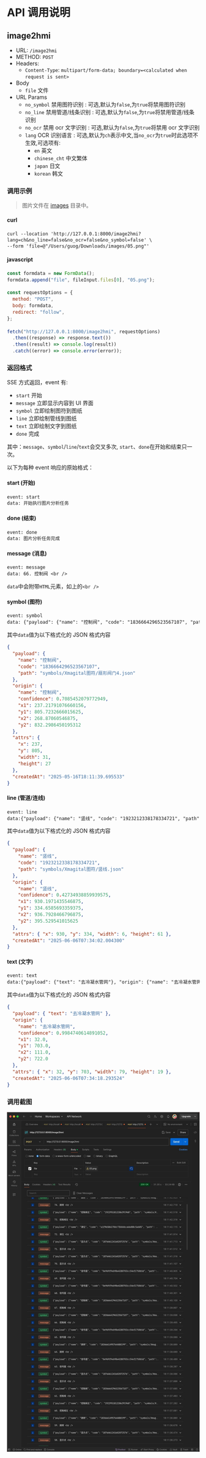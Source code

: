 # API 调用说明

## image2hmi

- URL: `/image2hmi`
- METHOD: `POST`
- Headers:
  - `Content-Type`: `multipart/form-data; boundary=<calculated when request is sent>`
- Body
  - `file` 文件
- URL Params
  - `no_symbol` 禁用图符识别 : 可选,默认为`false`,为`true`将禁用图符识别
  - `no_line` 禁用管道/线条识别 : 可选,默认为`false`,为`true`将禁用管道/线条识别
  - `no_ocr` 禁用 ocr 文字识别 : 可选,默认为`false`,为`true`将禁用 ocr 文字识别
  - `lang` OCR 识别语言 : 可选,默认为`ch`表示中文,当`no_ocr`为`true`时此选项不生效,可选项有:
    - `en` 英文
    - `chinese_cht` 中文繁体
    - `japan` 日文
    - `korean` 韩文

### 调用示例

> 图片文件在 [images](../images/) 目录中。

#### curl

```shell
curl --location 'http://127.0.0.1:8000/image2hmi?lang=ch&no_line=false&no_ocr=false&no_symbol=false' \
--form 'file=@"/Users/guog/Downloads/images/05.png"'
```

#### javascript

```js
const formdata = new FormData();
formdata.append("file", fileInput.files[0], "05.png");

const requestOptions = {
  method: "POST",
  body: formdata,
  redirect: "follow",
};

fetch("http://127.0.0.1:8000/image2hmi", requestOptions)
  .then((response) => response.text())
  .then((result) => console.log(result))
  .catch((error) => console.error(error));
```

### 返回格式

SSE 方式返回，event 有:

- `start` 开始
- `message` 立即显示内容到 UI 界面
- `symbol` 立即绘制图符到图纸
- `line` 立即绘制管线到图纸
- `text` 立即绘制文字到图纸
- `done` 完成

其中：`message`、`symbol`/`line`/`text`会交叉多次, `start`、`done`在开始和结束只一次。

以下为每种 event 响应的原始格式：

#### start (开始)

```txt
event: start
data: 开始执行图片分析任务

```

#### done (结束)

```txt
event: done
data: 图片分析任务完成

```

#### message (消息)

```txt
event: message
data: 66. 控制阀 <br />

```

`data`中会附带`HTML`元素，如上的`<br />`

#### symbol (图符)

```txt
event: symbol
data: {"payload": {"name": "控制阀", "code": "1836664296523567107", "path": "symbols/Xmagital图符/扇形阀门4.json"}, "origin": {"name": "控制阀", "confidence": 0.7085452079772949, "x1": 237.21791076660156, "y1": 805.7232666015625, "x2": 268.87060546875, "y2": 832.2986450195312}, "attrs": {"x": 237, "y": 805, "width": 31, "height": 27}, "createdAt": "2025-05-16T18:11:39.695533"}

```

其中`data`值为以下格式化的 JSON 格式内容

```json
{
  "payload": {
    "name": "控制阀",
    "code": "1836664296523567107",
    "path": "symbols/Xmagital图符/扇形阀门4.json"
  },
  "origin": {
    "name": "控制阀",
    "confidence": 0.7085452079772949,
    "x1": 237.21791076660156,
    "y1": 805.7232666015625,
    "x2": 268.87060546875,
    "y2": 832.2986450195312
  },
  "attrs": {
    "x": 237,
    "y": 805,
    "width": 31,
    "height": 27
  },
  "createdAt": "2025-05-16T18:11:39.695533"
}
```

#### line (管道/连线)

```txt
event: line
data:{"payload": {"name": "竖线", "code": "1923212338178334721", "path": "symbols/Xmagital图符/竖线.json"}, "origin": {"name": "竖线", "confidence": 0.42734938859939575, "x1": 930.1971435546875, "y1": 334.6585693359375, "x2": 936.7928466796875, "y2": 395.529541015625}, "attrs": {"x": 930, "y": 334, "width": 6, "height": 61}, "createdAt": "2025-06-06T07:34:02.004300"}

```

其中`data`值为以下格式化的 JSON 格式内容

```json
{
  "payload": {
    "name": "竖线",
    "code": "1923212338178334721",
    "path": "symbols/Xmagital图符/竖线.json"
  },
  "origin": {
    "name": "竖线",
    "confidence": 0.42734938859939575,
    "x1": 930.1971435546875,
    "y1": 334.6585693359375,
    "x2": 936.7928466796875,
    "y2": 395.529541015625
  },
  "attrs": { "x": 930, "y": 334, "width": 6, "height": 61 },
  "createdAt": "2025-06-06T07:34:02.004300"
}
```

#### text (文字)

```txt
event: text
data:{"payload": {"text": "去冷凝水管网"}, "origin": {"name": "去冷凝水管网", "confidence": 0.9984740614891052, "x1": 32.0, "y1": 703.0, "x2": 111.0, "y2": 722.0}, "attrs": {"x": 32, "y": 703, "width": 79, "height": 19}, "createdAt": "2025-06-06T07:34:18.293524"}

```

其中`data`值为以下格式化的 JSON 格式内容

```json
{
  "payload": { "text": "去冷凝水管网" },
  "origin": {
    "name": "去冷凝水管网",
    "confidence": 0.9984740614891052,
    "x1": 32.0,
    "y1": 703.0,
    "x2": 111.0,
    "y2": 722.0
  },
  "attrs": { "x": 32, "y": 703, "width": 79, "height": 19 },
  "createdAt": "2025-06-06T07:34:18.293524"
}
```

### 调用截图

![POST image2hmi](./assets/image2hmi.jpg)
